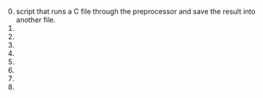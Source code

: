 0. script that runs a C file through the preprocessor and save the result into another file.
1. 
2. 
3. 
4. 
5. 
6. 
100. 
101. 

